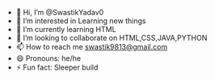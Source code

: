 - 👋 Hi, I’m @SwastikYadav0
- 👀 I’m interested in Learning new things
- 🌱 I’m currently learning HTML
- 💞️ I’m looking to collaborate on HTML,CSS,JAVA,PYTHON
- 📫 How to reach me swastik9813@gmail.com
- 😄 Pronouns: he/he
- ⚡ Fun fact: Sleeper build

<!---
SwastikYadav0/SwastikYadav0 is a ✨ special ✨ repository because its `README.md` (this file) appears on your GitHub profile.
You can click the Preview link to take a look at your changes.
--->
